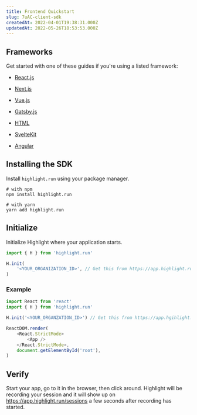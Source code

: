 ```yaml
---
title: Frontend Quickstart
slug: 7uAC-client-sdk
createdAt: 2022-04-01T19:38:31.000Z
updatedAt: 2022-05-26T18:53:53.000Z
---
```


## Frameworks

Get started with one of these guides if you're using a listed framework:

-   [React.js](/getting-started/client-sdk/reactjs/overview)

-   [Next.js](/getting-started/client-sdk/nextjs)

-   [Vue.js](/getting-started/client-sdk/vuejs)

-   [Gatsby.js](/getting-started/client-sdk/gatsbyjs)

-   [HTML](/getting-started/client-sdk/html)

-   [SvelteKit](/getting-started/client-sdk/sveltekit)

-   [Angular](/getting-started/client-sdk/angular)

## Installing the SDK

Install `highlight.run` using your package manager.

```shell
# with npm
npm install highlight.run

# with yarn
yarn add highlight.run
```

## Initialize

Initialize Highlight where your application starts.

```typescript
import { H } from 'highlight.run'

H.init(
	'<YOUR_ORGANIZATION_ID>', // Get this from https://app.highlight.run/setup
)
```

### Example

```typescript
import React from 'react'
import { H } from 'highlight.run'

H.init('<YOUR_ORGANZATION_ID>') // Get this from https://app.hgihlight.run/setup

ReactDOM.render(
	<React.StrictMode>
		<App />
	</React.StrictMode>,
	document.getElementById('root'),
)
```

## Verify

Start your app, go to it in the browser, then click around. Highlight will be recording your session and it will show up on <https://app.highlight.run/sessions> a few seconds after recording has started.
